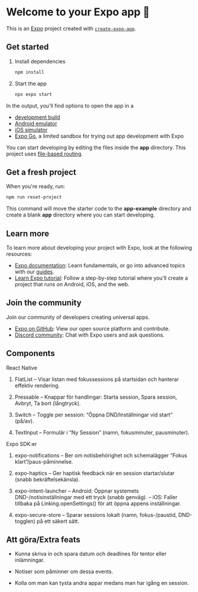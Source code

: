 # Welcome to your Expo app 👋

This is an [Expo](https://expo.dev) project created with [`create-expo-app`](https://www.npmjs.com/package/create-expo-app).

## Get started

1. Install dependencies

   ```bash
   npm install
   ```

2. Start the app

   ```bash
   npx expo start
   ```

In the output, you'll find options to open the app in a

- [development build](https://docs.expo.dev/develop/development-builds/introduction/)
- [Android emulator](https://docs.expo.dev/workflow/android-studio-emulator/)
- [iOS simulator](https://docs.expo.dev/workflow/ios-simulator/)
- [Expo Go](https://expo.dev/go), a limited sandbox for trying out app development with Expo

You can start developing by editing the files inside the **app** directory. This project uses [file-based routing](https://docs.expo.dev/router/introduction).

## Get a fresh project

When you're ready, run:

```bash
npm run reset-project
```

This command will move the starter code to the **app-example** directory and create a blank **app** directory where you can start developing.

## Learn more

To learn more about developing your project with Expo, look at the following resources:

- [Expo documentation](https://docs.expo.dev/): Learn fundamentals, or go into advanced topics with our [guides](https://docs.expo.dev/guides).
- [Learn Expo tutorial](https://docs.expo.dev/tutorial/introduction/): Follow a step-by-step tutorial where you'll create a project that runs on Android, iOS, and the web.

## Join the community

Join our community of developers creating universal apps.

- [Expo on GitHub](https://github.com/expo/expo): View our open source platform and contribute.
- [Discord community](https://chat.expo.dev): Chat with Expo users and ask questions.

## Components

React Native

1. FlatList
– Visar listan med fokussessions på startsidan och hanterar effektiv rendering.

2. Pressable
– Knappar för handlingar: Starta session, Spara session, Avbryt, Ta bort (långtryck).

3. Switch
– Toggle per session: “Öppna DND/Inställningar vid start” (på/av).

4. TextInput
– Formulär i “Ny Session” (namn, fokusminuter, pausminuter).

Expo SDK:er

1. expo-notifications
– Ber om notisbehörighet och schemalägger “Fokus klart”/paus-påminnelse.

2. expo-haptics
– Ger haptisk feedback när en session startar/slutar (snabb bekräftelsekänsla).

3. expo-intent-launcher
– Android: Öppnar systemets DND-/notisinställningar med ett tryck (snabb genväg).
– iOS: Faller tillbaka på Linking.openSettings() för att öppna appens inställningar.

4. expo-secure-store
– Sparar sessions lokalt (namn, fokus-/paustid, DND-togglen) på ett säkert sätt.

## Att göra/Extra feats

- Kunna skriva in och spara datum och deadlines för tentor eller inlämningar.
- Notiser som påminner om dessa events.

- Kolla om man kan tysta andra appar medans man har igång en session.

